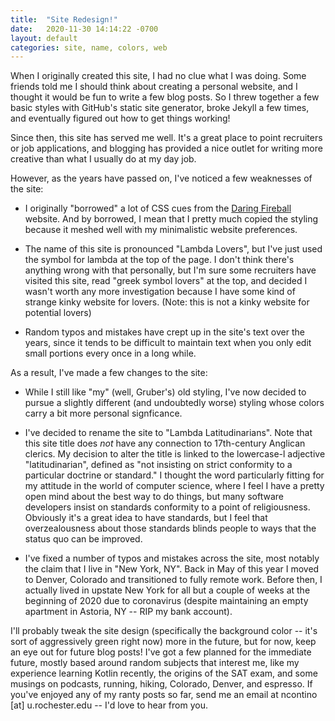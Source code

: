 ```yaml
---
title:  "Site Redesign!"
date:   2020-11-30 14:14:22 -0700
layout: default
categories: site, name, colors, web
---
```


When I originally created this site, I had no clue what I was doing.
Some friends told me I should think about creating a personal website,
and I thought it would be fun to write a few blog posts. So I threw
together a few basic styles with GitHub's static site generator, broke
Jekyll a few times, and eventually figured out how to get things working!

Since then, this site has served me well. It's a great place to point
recruiters or job applications, and blogging has provided a nice outlet
for writing more creative than what I usually do at my day job.

However, as the years have passed on, I've noticed a few weaknesses of
the site:

- I originally "borrowed" a lot of CSS cues from the
[Daring Fireball](daringfireball.net) website. And by
borrowed, I mean that I pretty much copied the styling
because it meshed well with my minimalistic website
preferences. 

- The name of this site is pronounced "Lambda Lovers", but
I've just used the symbol for lambda at the top of the page.
I don't think there's anything wrong with that personally, but
I'm sure some recruiters have visited this site, read "greek symbol
lovers" at the top, and decided I wasn't worth any more investigation
because I have some kind of strange kinky website for lovers. (Note:
this is not a kinky website for potential lovers)

- Random typos and mistakes have crept up in the site's text over the
years, since it tends to be difficult to maintain text when you only
edit small portions every once in a long while.

As a result, I've made a few changes to the site:

- While I still like "my" (well, Gruber's) old styling, I've
now decided to pursue a slightly different (and undoubtedly
worse) styling whose colors carry a bit more personal
signficance.

- I've decided to rename the site to "Lambda Latitudinarians". Note that
this site title does *not* have any connection to 17th-century Anglican
clerics. My decision to alter the title is linked to the lowercase-l
adjective "latitudinarian", defined as "not insisting on strict
conformity to a particular doctrine or standard." I thought the word
particularly fitting for my attitude in the world of computer science,
where I feel I have a pretty open mind about the best way to do things,
but many software developers insist on standards conformity to a point
of religiousness. Obviously it's a great idea to have standards, but I
feel that overzealousness about those standards blinds people to ways
that the status quo can be improved.

- I've fixed a number of typos and mistakes across the site, most notably
the claim that I live in "New York, NY". Back in May of this year I
moved to Denver, Colorado and transitioned to fully remote work. Before
then, I actually lived in upstate New York for all but a couple of weeks
at the beginning of 2020 due to coronavirus (despite maintaining an
empty apartment in Astoria, NY -- RIP my bank account).

I'll probably tweak the site design (specifically the background color --
it's sort of aggressively green right now) more in the future, but for now,
keep an eye out for future blog posts! I've got a few planned for the
immediate future, mostly based around random subjects that interest me,
like my experience learning Kotlin recently, the origins of the SAT exam,
and some musings on podcasts, running, hiking, Colorado, Denver, and
espresso. If you've enjoyed any of my ranty posts so far, send me an email
at ncontino [at] u.rochester.edu -- I'd love to hear from you.



